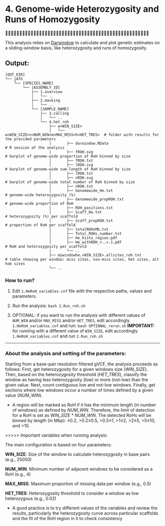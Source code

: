 # 4. Genome-wide Heterozygosity and Runs of Homozygosity
🧬🏃‍♀️🧬🏃🧬🏃‍♂️🧬🏃‍♀️🧬🏃🧬🏃‍♂️🧬🏃‍♀️🧬🏃🧬🏃‍♂️🧬🏃‍♀️🧬🏃🧬🏃‍♂️🧬🏃‍♀️🧬🏃🧬🏃‍♂️🧬🏃‍♀️🧬🏃🧬🏃‍♂️🧬🏃‍♀️

This analysis relies on [Darwindow](https://github.com/mennodejong1986/Darwindow/tree/main) to calculate and plot genetic estimates on a sliding-window basis, like heterozygosity and runs of homozygosity.

## Output:
```
[OUT_DIR]
└── jATG
    └── [SPECIES_NAME]
        └── [ASSEMBLY_ID]
            ├── 1.overview
            │   └── ..
            ├── 2.masking
            │   └── ..
            └── [SAMPLE_NAME]
                ├── 3.calling
                │   └── ..
                └── 4.het_roh
                    ├── w<WIN_SIZE>
                    │   └── w<WIN_SIZE>n<NUM_WIN>m<MAX_MISS>h<HET_TRES>  # folder with results for the provided parameters
                    │       ├── darwindow.RData                          # R session of the analysis
                    │       ├── fROH.svg                                 # barplot of genome-wide proportion of RoH binned by size
                    │       ├── fROH.txt                                 
                    │       ├── lROH.svg                                 # barplot of genome-wide sum-length of RoH binned by size
                    │       ├── lROH.txt                                 
                    │       ├── nROH.svg                                 # barplot of genome-wide total number of RoH binned by size
                    │       ├── nROH.txt                                 
                    │       ├── Genomewide_He.txt                        # genome-wide heterozygosity (%)
                    │       ├── Genomewide_propROH.txt                   # genome-wide proportion of RoH
                    │       ├── ROH_positions.txt                        
                    │       ├── Scaff_He.txt                             # heterozygosity (%) per scaffold
                    │       ├── Scaff_propROH.txt                        # proportion of RoH per scaffold
                    │       ├── totalROHsMb.txt                           
                    │       ├── Total_ROHs_number.txt                    
                    │       ├── He_histo_region.pdf                      
                    │       ├── He_withROH_<..>.1.pdf                    # RoH and heterozygosity per scaffold
                    │       └── ..
                    ├── mywindowhe.<WIN_SIZE>.allsites_roh.txt           # table showing per window: miss sites, non-miss sites, het sites, alt hom sites
                    └── ..

```

### How to run?

1) Edit `1.HeRoH_variables.cnf` file with the respective paths, values and parameters.

2) Run the analysis: `bash 2.Run_roh.sh`

3) OPTIONAL: if you want to run the analysis with different values of `NUM_WIN` and/or `MAX_MISS` and/or `HET_TRES`, edit accordingly `1.HeRoH_variables.cnf` and run: `bash OPTIONAL_rerun.sh`
   **IMPORTANT:** for running with a different value of `WIN_SIZE`, edit accordingly `1.HeRoH_variables.cnf` and run `2.Run_roh.sh`

---
### About the analysis and setting of the parameters:

Starting from a base-pair resolution filtered gVCF, the analysis proceeds as follows: First, get heterozygosity for a given windows size (*WIN_SIZE*). Then, based on the heterozygosity threshold (*HET_TRES*), classify the window as having less heterozygosity (low) or more (not-low) than the given value. Next, count contiguous low and not-low windows. Finally, get sections where low windows occur a number of times defined by a given value (*NUM_WIN*).

* A region will be marked as RoH if it has the minimum length (in number of windows) as defined by *NUM_WIN*. Therefore, the limit of detection for a RoH is set as *WIN_SIZE* * *NUM_WIN*. The detected RoHs will be binned by length (in Mbp): ≤0.2, >0.2≤0.5, >0.5≤1, >1≤2, >2≤5, >5≤10, and >10.

\>\>\>\>\> Important variables when running analysis:

The main configuration is based on four parameters:

**WIN_SIZE**: Size of the window to calculate heterozygosity in base pairs (e.g., 25000)

**NUM_WIN**: Minimum number of adjacent windows to be considered as a RoH (e.g., 4)

**MAX_MISS**: Maximum proportion of missing data per window (e.g., 0.5)

**HET_TRES**: Heterozygosity threshold to consider a window as low heterozygous (e.g., 0.02)

*  A good practice is to try different values of the variables and review the results, particularly the heterozygosity curve across particular scaffolds and the fit of the RoH region in it to check consistency
